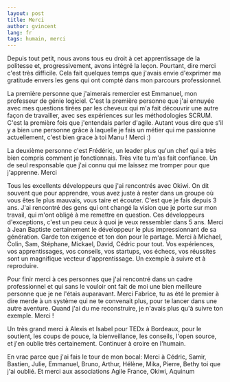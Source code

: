 ```yaml
---
layout: post
title: Merci
author: gvincent
lang: fr
tags: humain, merci
---
```

Depuis tout petit, nous avons tous eu droit à cet apprentissage de la politesse et, progressivement, avons intégré la leçon.
Pourtant, dire merci c'est très difficile. Cela fait quelques temps que j'avais envie d'exprimer ma gratitude envers les
gens qui ont compté dans mon parcours professionnel.

<!--more-->

La première personne que j'aimerais remercier est Emmanuel, mon professeur de génie logiciel.
C'est la première personne que j'ai ennuyée avec mes questions tirées par les cheveux qui m'a fait découvrir
une autre façon de travailler, avec ses expériences sur les méthodologies SCRUM. C'est la première fois que j'entendais parler d'agile.
Autant vous dire que s'il y a bien une personne grâce à laquelle je fais un métier qui me passionne actuellement,
c'est bien grace à toi Manu ! Merci :)


La deuxième personne c'est Frédéric, un leader plus qu'un chef qui a très bien compris comment je fonctionnais.
Très vite tu m'as fait confiance. Un de seul responsable que j'ai connu qui me laissez me tromper pour que j'apprenne.
Merci

Tous les excellents développeurs que j'ai rencontrés avec Okiwi. On dit souvent que pour apprendre,
vous avez juste à rester dans un groupe où vous êtes le plus mauvais, vous taire et écouter. C'est que je fais depuis 3 ans.
J'ai rencontré des gens qui ont changé la vision que je porte sur mon travail, qui m'ont obligé à me remettre en question.
Ces développeurs d'exceptions, c'est un peu ceux à quoi je veux ressembler dans 5 ans.
Merci à Jean Baptiste certainement le développeur le plus impressionnant de sa génération. Garde ton exigence et ton don
pour le partage.
Merci à Michael, Colin, Sam, Stéphane, Mickael, David, Cédric pour tout.
Vos expériences, vos apprentissages, vos conseils, vos startups, vos échecs, vos réussites sont un magnifique vecteur
d'apprentissage. Un exemple à suivre et à reproduire.

Pour finir merci à ces personnes que j'ai rencontré dans un cadre professionnel et qui sans le vouloir ont fait de moi
une bien meilleure personne que je ne l'étais auparavant.
Merci Fabrice, tu as été le premier à dire merde à un système qui ne te convenait plus, pour te lancer dans
une autre aventure. Quand j'ai du me reconstruire, je n'avais plus qu'à suivre ton exemple. Merci !

Un très grand merci à Alexis et Isabel pour TEDx à Bordeaux, pour le soutient, les coups de pouce, la bienveillance,
les conseils, l'open source, et j'en oublie très certainement. Continuer à croire en l'humain.

En vrac parce que j'ai fais le tour de mon bocal: Merci à Cédric, Samir, Bastien, Julie, Emmanuel, Bruno, Arthur,
 Hélène, Mika, Pierre, Bethy toi que j'ai oublié. Et merci aux associations Agile France, Okiwi, Aquinum